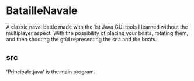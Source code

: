 # BatailleNavale
 
 A classic naval battle made with the 1st Java GUI tools I learned without the multiplayer aspect.
 With the possibility of placing your boats, rotating them, and then shooting the grid representing the sea and the boats.




## src

'Principale.java' is the main program.

